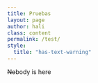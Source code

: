```yaml
---
title: Pruebas
layout: page
author: hali
class: content
permalink: /test/
style:
  title: "has-text-warning"
---
```


~~No~~body is here